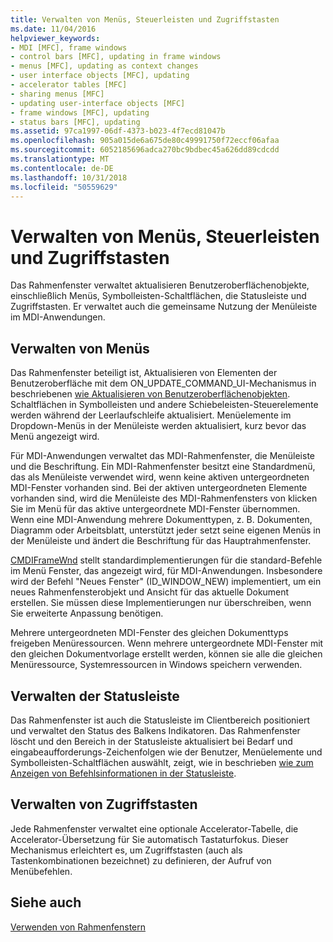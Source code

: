 ```yaml
---
title: Verwalten von Menüs, Steuerleisten und Zugriffstasten
ms.date: 11/04/2016
helpviewer_keywords:
- MDI [MFC], frame windows
- control bars [MFC], updating in frame windows
- menus [MFC], updating as context changes
- user interface objects [MFC], updating
- accelerator tables [MFC]
- sharing menus [MFC]
- updating user-interface objects [MFC]
- frame windows [MFC], updating
- status bars [MFC], updating
ms.assetid: 97ca1997-06df-4373-b023-4f7ecd81047b
ms.openlocfilehash: 905a015de6a675de80c49991750f72eccf06afaa
ms.sourcegitcommit: 6052185696adca270bc9bdbec45a626dd89cdcdd
ms.translationtype: MT
ms.contentlocale: de-DE
ms.lasthandoff: 10/31/2018
ms.locfileid: "50559629"
---
```

# <a name="managing-menus-control-bars-and-accelerators"></a>Verwalten von Menüs, Steuerleisten und Zugriffstasten

Das Rahmenfenster verwaltet aktualisieren Benutzeroberflächenobjekte, einschließlich Menüs, Symbolleisten-Schaltflächen, die Statusleiste und Zugriffstasten. Er verwaltet auch die gemeinsame Nutzung der Menüleiste im MDI-Anwendungen.

## <a name="managing-menus"></a>Verwalten von Menüs

Das Rahmenfenster beteiligt ist, Aktualisieren von Elementen der Benutzeroberfläche mit dem ON_UPDATE_COMMAND_UI-Mechanismus in beschriebenen [wie Aktualisieren von Benutzeroberflächenobjekten](../mfc/how-to-update-user-interface-objects.md). Schaltflächen in Symbolleisten und andere Schiebeleisten-Steuerelemente werden während der Leerlaufschleife aktualisiert. Menüelemente im Dropdown-Menüs in der Menüleiste werden aktualisiert, kurz bevor das Menü angezeigt wird.

Für MDI-Anwendungen verwaltet das MDI-Rahmenfenster, die Menüleiste und die Beschriftung. Ein MDI-Rahmenfenster besitzt eine Standardmenü, das als Menüleiste verwendet wird, wenn keine aktiven untergeordneten MDI-Fenster vorhanden sind. Bei der aktiven untergeordneten Elemente vorhanden sind, wird die Menüleiste des MDI-Rahmenfensters von klicken Sie im Menü für das aktive untergeordnete MDI-Fenster übernommen. Wenn eine MDI-Anwendung mehrere Dokumenttypen, z. B. Dokumenten, Diagramm oder Arbeitsblatt, unterstützt jeder setzt seine eigenen Menüs in der Menüleiste und ändert die Beschriftung für das Hauptrahmenfenster.

[CMDIFrameWnd](../mfc/reference/cmdiframewnd-class.md) stellt standardimplementierungen für die standard-Befehle im Menü Fenster, das angezeigt wird, für MDI-Anwendungen. Insbesondere wird der Befehl "Neues Fenster" (ID_WINDOW_NEW) implementiert, um ein neues Rahmenfensterobjekt und Ansicht für das aktuelle Dokument erstellen. Sie müssen diese Implementierungen nur überschreiben, wenn Sie erweiterte Anpassung benötigen.

Mehrere untergeordneten MDI-Fenster des gleichen Dokumenttyps freigeben Menüressourcen. Wenn mehrere untergeordnete MDI-Fenster mit den gleichen Dokumentvorlage erstellt werden, können sie alle die gleichen Menüressource, Systemressourcen in Windows speichern verwenden.

## <a name="managing-the-status-bar"></a>Verwalten der Statusleiste

Das Rahmenfenster ist auch die Statusleiste im Clientbereich positioniert und verwaltet den Status des Balkens Indikatoren. Das Rahmenfenster löscht und den Bereich in der Statusleiste aktualisiert bei Bedarf und eingabeaufforderungs-Zeichenfolgen wie der Benutzer, Menüelemente und Symbolleisten-Schaltflächen auswählt, zeigt, wie in beschrieben [wie zum Anzeigen von Befehlsinformationen in der Statusleiste](../mfc/how-to-display-command-information-in-the-status-bar.md).

## <a name="managing-accelerators"></a>Verwalten von Zugriffstasten

Jede Rahmenfenster verwaltet eine optionale Accelerator-Tabelle, die Accelerator-Übersetzung für Sie automatisch Tastaturfokus. Dieser Mechanismus erleichtert es, um Zugriffstasten (auch als Tastenkombinationen bezeichnet) zu definieren, der Aufruf von Menübefehlen.

## <a name="see-also"></a>Siehe auch

[Verwenden von Rahmenfenstern](../mfc/using-frame-windows.md)

